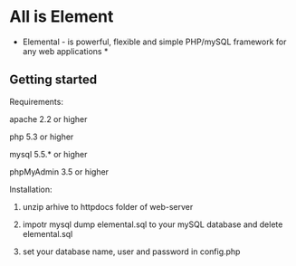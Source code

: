 All is Element
==============

* Elemental - is powerful, flexible and simple PHP/mySQL framework for any web applications *

Getting started
---------------

Requirements:

apache 2.2 or higher

php 5.3 or higher

mysql 5.5.* or higher

phpMyAdmin 3.5 or higher


Installation:

1. unzip arhive to httpdocs folder of web-server

2. impotr mysql dump elemental.sql to your mySQL database and delete elemental.sql

3. set your database name, user and password in config.php


